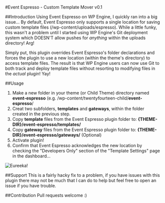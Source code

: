 #Event Espresso - Custom Template Mover v0.1

##Introduction
Using Event Espresso on WP Engine, I quickly ran into a big issue... By default, Event Espresso only supports a single location for saving custom template files (/wp-content/uploads/espresso). While a little funky, this wasn't a problem until I started using WP Engine's Git deployment system which DOESN'T allow pushes for _anything_ within the uploads directory! Arg!

Simply put, this plugin overrides Event Espresso's folder declarations and forces the plugin to use a new location (within the theme's directory) to access template files. The result is that WP Engine users can now use Git to both track and deploy template files without resorting to modifying files in the _actual_ plugin! Yay! 

##Usage
1. Make a new folder in your theme (or Child Theme) directory named **event-espresso** (e.g. /wp-content/twentyfourteen-child/**event-espresso**/
2. Creat two subfolders, **templates** and **gateways**, within the folder created in the previous step.
3. Copy **template** files from the Event Espresso plugin folder to: **{THEME-DIR}/event-espresso/templates/**
4. Copy **gateway** files from the Event Espresso plugin folder to: **{THEME-DIR}/event-espresso/gateways/** (Optional)
5. Activate plugin!
6. Confirm that Event Espresso acknowledges the new location by checking the "Developers Only" section of the "Template Settings" page in the dashboard...

![Eureeka!](https://raw.github.com/Swingline0/event-espresso-custom-template-mover/master/screenshot.PNG)

##Support
This is a fairly hacky fix to a problem, if you have issues with this plugin there may not be much that I can do to help but feel free to open an issue if you have trouble.

##Contribution
Pull requests welcome :)
